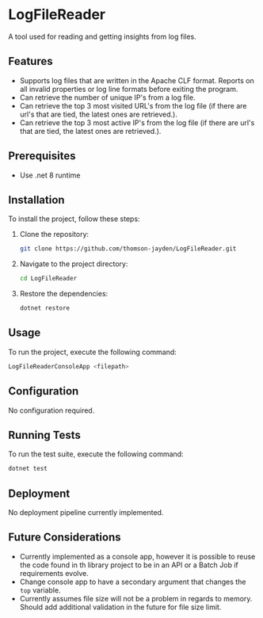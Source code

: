 # LogFileReader
A tool used for reading and getting insights from log files.

## Features
- Supports log files that are written in the Apache CLF format. Reports on all invalid properties or log line formats before exiting the program.
- Can retrieve the number of unique IP's from a log file.
- Can retrieve the top 3 most visited URL's from the log file (if there are url's that are tied, the latest ones are retrieved.).
- Can retrieve the top 3 most active IP's from the log file (if there are url's that are tied, the latest ones are retrieved.).

## Prerequisites
- Use .net 8 runtime

## Installation
To install the project, follow these steps:

1. Clone the repository:
    ```bash
    git clone https://github.com/thomson-jayden/LogFileReader.git
    ```
2. Navigate to the project directory:
    ```bash
    cd LogFileReader
    ```
3. Restore the dependencies:
    ```bash
    dotnet restore
    ```

## Usage
To run the project, execute the following command:
```bash
LogFileReaderConsoleApp <filepath>
```

## Configuration
No configuration required.

## Running Tests
To run the test suite, execute the following command:
```bash
dotnet test
```

## Deployment
No deployment pipeline currently implemented.

## Future Considerations
- Currently implemented as a console app, however it is possible to reuse the code found in th library project
to be in an API or a Batch Job if requirements evolve.
- Change console app to have a secondary argument that changes the `top` variable.
- Currently assumes file size will not be a problem in regards to memory. Should add additional validation in the
future for file size limit.